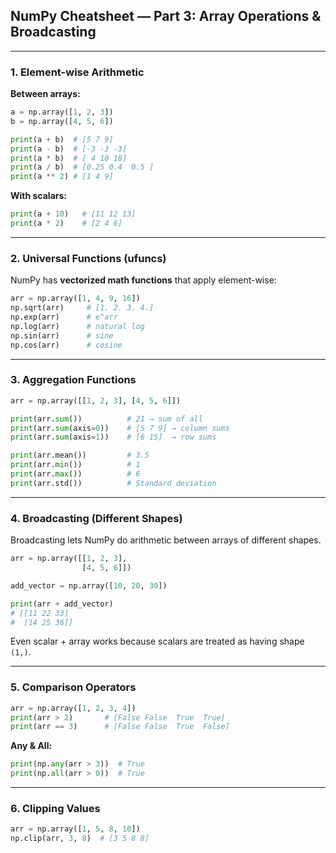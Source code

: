 ## **NumPy Cheatsheet — Part 3: Array Operations & Broadcasting**

---

### **1. Element-wise Arithmetic**

**Between arrays:**

```python
a = np.array([1, 2, 3])
b = np.array([4, 5, 6])

print(a + b)  # [5 7 9]
print(a - b)  # [-3 -3 -3]
print(a * b)  # [ 4 10 18]
print(a / b)  # [0.25 0.4  0.5 ]
print(a ** 2) # [1 4 9]
```

**With scalars:**

```python
print(a + 10)   # [11 12 13]
print(a * 2)    # [2 4 6]
```

---

### **2. Universal Functions (ufuncs)**

NumPy has **vectorized math functions** that apply element-wise:

```python
arr = np.array([1, 4, 9, 16])
np.sqrt(arr)     # [1. 2. 3. 4.]
np.exp(arr)      # e^arr
np.log(arr)      # natural log
np.sin(arr)      # sine
np.cos(arr)      # cosine
```

---

### **3. Aggregation Functions**

```python
arr = np.array([[1, 2, 3], [4, 5, 6]])

print(arr.sum())          # 21 → sum of all
print(arr.sum(axis=0))    # [5 7 9] → column sums
print(arr.sum(axis=1))    # [6 15]  → row sums

print(arr.mean())         # 3.5
print(arr.min())          # 1
print(arr.max())          # 6
print(arr.std())          # Standard deviation
```

---

### **4. Broadcasting (Different Shapes)**

Broadcasting lets NumPy do arithmetic between arrays of different shapes.

```python
arr = np.array([[1, 2, 3],
                [4, 5, 6]])

add_vector = np.array([10, 20, 30])

print(arr + add_vector)
# [[11 22 33]
#  [14 25 36]]
```

Even scalar + array works because scalars are treated as having shape `(1,)`.

---

### **5. Comparison Operators**

```python
arr = np.array([1, 2, 3, 4])
print(arr > 2)       # [False False  True  True]
print(arr == 3)      # [False False  True  False]
```

**Any & All:**

```python
print(np.any(arr > 3))  # True
print(np.all(arr > 0))  # True
```

---

### **6. Clipping Values**

```python
arr = np.array([1, 5, 8, 10])
np.clip(arr, 3, 8)  # [3 5 8 8]
```
